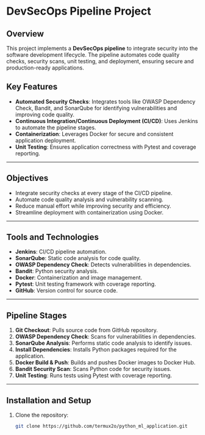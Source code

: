 # DevSecOps Pipeline Project

## Overview
This project implements a **DevSecOps pipeline** to integrate security into the software development lifecycle. The pipeline automates code quality checks, security scans, unit testing, and deployment, ensuring secure and production-ready applications.  

## Key Features
- **Automated Security Checks**: Integrates tools like OWASP Dependency Check, Bandit, and SonarQube for identifying vulnerabilities and improving code quality.  
- **Continuous Integration/Continuous Deployment (CI/CD)**: Uses Jenkins to automate the pipeline stages.  
- **Containerization**: Leverages Docker for secure and consistent application deployment.  
- **Unit Testing**: Ensures application correctness with Pytest and coverage reporting.  

---

## Objectives
- Integrate security checks at every stage of the CI/CD pipeline.  
- Automate code quality analysis and vulnerability scanning.  
- Reduce manual effort while improving security and efficiency.  
- Streamline deployment with containerization using Docker.  

---

## Tools and Technologies
- **Jenkins**: CI/CD pipeline automation.  
- **SonarQube**: Static code analysis for code quality.  
- **OWASP Dependency Check**: Detects vulnerabilities in dependencies.  
- **Bandit**: Python security analysis.  
- **Docker**: Containerization and image management.  
- **Pytest**: Unit testing framework with coverage reporting.  
- **GitHub**: Version control for source code.  

---

## Pipeline Stages
1. **Git Checkout**: Pulls source code from GitHub repository.  
2. **OWASP Dependency Check**: Scans for vulnerabilities in dependencies.  
3. **SonarQube Analysis**: Performs static code analysis to identify issues.  
4. **Install Dependencies**: Installs Python packages required for the application.  
5. **Docker Build & Push**: Builds and pushes Docker images to Docker Hub.  
6. **Bandit Security Scan**: Scans Python code for security issues.  
7. **Unit Testing**: Runs tests using Pytest with coverage reporting.  

---

## Installation and Setup
1. Clone the repository:  
   ```bash
   git clone https://github.com/termux2o/python_ml_application.git
